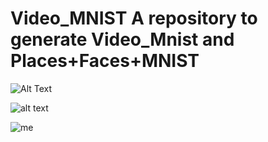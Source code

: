 # Video_MNIST A repository to generate Video_Mnist and Places+Faces+MNIST


![Alt Text](https://github.com/Petr-Byv/Video_MNIST/blob/main/src/gifs/movie72.gif "43 sample")

![alt text](https://github.com/Petr-Byv/Video_MNIST/blob/main/src/gifs/movie50.gif "43 sample")

![me](https://github.com/Petr-Byv/Video_MNIST/blob/main/src/gifs/movie13.gif "43 sample")

